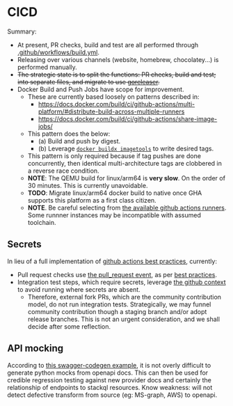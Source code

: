 

# CICD

Summary:

- At present, PR checks, build and test are all performed through [.github/workflows/build.yml](/.github/workflows/build.yml).
- Releasing over various channels (website, homebrew, chocolatey...) is performed manually.
- ~~The strategic state is to split the functions: PR checks, build and test; into separate files, and migrate to use [goreleaser](https://goreleaser.com/).~~
- Docker Build and Push Jobs have scope for improvement. 
    - These are currently based loosely on patterns described in:
        - https://docs.docker.com/build/ci/github-actions/multi-platform/#distribute-build-across-multiple-runners
        - https://docs.docker.com/build/ci/github-actions/share-image-jobs/ 
    - This pattern does the below:
        - (a) Build and push by digest.
        - (b) Leverage [`docker buildx imagetools`](https://docs.docker.com/reference/cli/docker/buildx/imagetools/) to write desired tags.
    - This pattern is only required because if tag pushes are done concurrently, then identical multi-architecture tags are clobbered in a reverse race condition. 
    - **NOTE**: The QEMU build for linux/arm64 is **very slow**.  On the order of 30 minutes.  This is currently unavoidable.
    - **TODO**: Migrate linux/arm64 docker build to native once GHA supports this platform as a first class citizen.
    - **NOTE**.  Be careful selecting from [the available github actions runners](https://github.com/actions/runner-images).  Some runnner instances may be incompatible with assumed toolchain.


## Secrets

In lieu of a full implementation of [github actions best practices](https://securitylab.github.com/research/github-actions-preventing-pwn-requests/), currently:
- Pull request checks use [the pull_request event](https://docs.github.com/en/actions/using-workflows/events-that-trigger-workflows#pull_request), as per [best practices](https://securitylab.github.com/research/github-actions-preventing-pwn-requests/).
- Integration test steps, which require secrets, leverage [the github context](https://docs.github.com/en/actions/learn-github-actions/contexts#github-context) to avoid running where secrets are absent.
    - Therefore, external fork PRs, which are the community contribution model, do not run integration tests.  Strategically, we may funnel community contribution though a staging branch and/or adopt release branches.  This is not an urgent consideration, and we shall decide after some reflection.

## API mocking

According to [this swagger-codegen example](https://github.com/swagger-api/swagger-codegen/blob/master/bin/python-flask-petstore.sh), it is not overly difficult to generate python mocks from openapi docs.  This can then be used for credible regression testing against new provider docs and certainly the relationship of endpoints to stackql resources.  Know weakness: will not detect defective transform from source (eg: MS-graph, AWS) to openapi.

